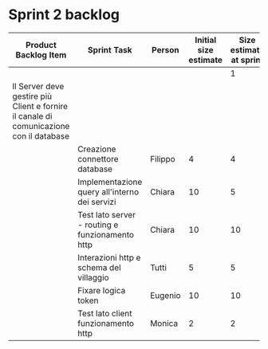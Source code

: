 # Sprint 2 backlog

| Product Backlog Item                                                                   | Sprint Task                   | Person  | Initial size estimate | Size estimate at sprint |    |   |   |   |   |   |
|----------------------------------------------------------------------------------------|-------------------------------|---------|-----------------------|-------------------------|----|---|---|---|---|---|
|                                                                                        |                               |         |                       | 1                       | 2  | 3 | 4 | 5 | 6 | 7 |
| Il Server deve gestire più Client e fornire il canale di comunicazione con il database |
|| Creazione connettore database | Filippo | 4                     | 4                       | 4  | 3 | 3 | 3 | 1 | 0 |
|| Implementazione query all'interno dei servizi                                          | Chiara                        | 10      | 5                     | 5                       | 5  | 5 | 5 | 5 | 5 |   |
|| Test lato server - routing e funzionamento http                                        | Chiara                        | 10      | 10                    | 8                       | 7  | 5 | 5 | 0 |   |   |
|| Interazioni http e schema del villaggio                                                | Tutti                         | 5       | 5                     | 5                       | 5  | 5 | 5 | 5 | 0 |   |
|| Fixare logica token                                                                    | Eugenio                       | 10      | 10                    | 10                      | 10 | 8 | 4 | 4 | 0 |   |
|| Test lato client funzionamento http                                                    | Monica                        | 2       | 2                     | 2                       | 0  |   |   |   |   |   |
